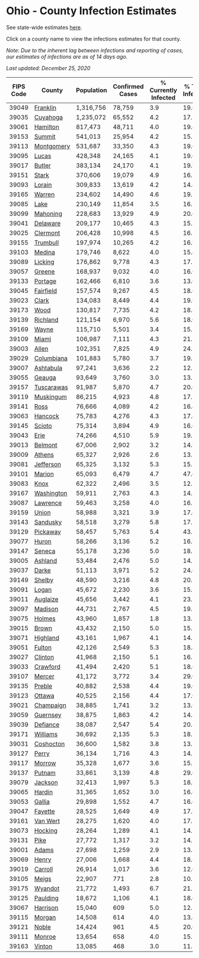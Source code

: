 # Ohio - County Infection Estimates

See state-wide estimates [here](/infections/us-oh).

Click on a county name to view the infections estimates for that county.

*Note: Due to the inherent lag between infections and reporting of cases, our estimates of infections are as of 14 days ago.*

*Last updated: December 25, 2020*

|   FIPS Code |                   County |   Population |   Confirmed Cases |   % Currently Infected |   % Total Infected |
|-------------|--------------------------|--------------|-------------------|------------------------|--------------------|
|       39049 |     [Franklin](franklin) |    1,316,756 |            78,759 |                    3.9 |               19.6 |
|       39035 |     [Cuyahoga](cuyahoga) |    1,235,072 |            65,552 |                    4.2 |               17.5 |
|       39061 |     [Hamilton](hamilton) |      817,473 |            48,711 |                    4.0 |               19.4 |
|       39153 |         [Summit](summit) |      541,013 |            25,954 |                    4.2 |               15.5 |
|       39113 | [Montgomery](montgomery) |      531,687 |            33,350 |                    4.3 |               19.6 |
|       39095 |           [Lucas](lucas) |      428,348 |            24,165 |                    4.1 |               19.0 |
|       39017 |         [Butler](butler) |      383,134 |            24,170 |                    4.1 |               19.9 |
|       39151 |           [Stark](stark) |      370,606 |            19,079 |                    4.9 |               16.5 |
|       39093 |         [Lorain](lorain) |      309,833 |            13,619 |                    4.2 |               14.4 |
|       39165 |         [Warren](warren) |      234,602 |            14,490 |                    4.6 |               19.3 |
|       39085 |             [Lake](lake) |      230,149 |            11,854 |                    3.5 |               16.3 |
|       39099 |     [Mahoning](mahoning) |      228,683 |            13,929 |                    4.9 |               20.6 |
|       39041 |     [Delaware](delaware) |      209,177 |            10,465 |                    4.3 |               15.8 |
|       39025 |     [Clermont](clermont) |      206,428 |            10,998 |                    4.5 |               16.5 |
|       39155 |     [Trumbull](trumbull) |      197,974 |            10,265 |                    4.2 |               16.9 |
|       39103 |         [Medina](medina) |      179,746 |             8,622 |                    4.0 |               15.4 |
|       39089 |       [Licking](licking) |      176,862 |             9,778 |                    4.3 |               17.5 |
|       39057 |         [Greene](greene) |      168,937 |             9,032 |                    4.0 |               16.6 |
|       39133 |       [Portage](portage) |      162,466 |             6,810 |                    3.6 |               13.6 |
|       39045 |   [Fairfield](fairfield) |      157,574 |             9,267 |                    4.5 |               18.6 |
|       39023 |           [Clark](clark) |      134,083 |             8,449 |                    4.4 |               19.9 |
|       39173 |             [Wood](wood) |      130,817 |             7,735 |                    4.2 |               18.8 |
|       39139 |     [Richland](richland) |      121,154 |             6,970 |                    5.6 |               18.0 |
|       39169 |           [Wayne](wayne) |      115,710 |             5,501 |                    3.4 |               15.2 |
|       39109 |           [Miami](miami) |      106,987 |             7,111 |                    4.3 |               21.3 |
|       39003 |           [Allen](allen) |      102,351 |             7,825 |                    4.9 |               24.1 |
|       39029 | [Columbiana](columbiana) |      101,883 |             5,780 |                    3.7 |               19.3 |
|       39007 |   [Ashtabula](ashtabula) |       97,241 |             3,636 |                    2.2 |               12.5 |
|       39055 |         [Geauga](geauga) |       93,649 |             3,760 |                    3.0 |               13.3 |
|       39157 | [Tuscarawas](tuscarawas) |       91,987 |             5,870 |                    4.7 |               20.6 |
|       39119 |   [Muskingum](muskingum) |       86,215 |             4,923 |                    4.8 |               17.5 |
|       39141 |             [Ross](ross) |       76,666 |             4,089 |                    4.2 |               16.4 |
|       39063 |       [Hancock](hancock) |       75,783 |             4,276 |                    4.3 |               17.4 |
|       39145 |         [Scioto](scioto) |       75,314 |             3,894 |                    4.9 |               16.0 |
|       39043 |             [Erie](erie) |       74,266 |             4,510 |                    5.9 |               19.1 |
|       39013 |       [Belmont](belmont) |       67,006 |             2,902 |                    3.2 |               14.9 |
|       39009 |         [Athens](athens) |       65,327 |             2,926 |                    2.6 |               13.7 |
|       39081 |   [Jefferson](jefferson) |       65,325 |             3,132 |                    5.3 |               15.1 |
|       39101 |         [Marion](marion) |       65,093 |             6,479 |                    4.7 |               47.6 |
|       39083 |             [Knox](knox) |       62,322 |             2,496 |                    3.5 |               12.5 |
|       39167 | [Washington](washington) |       59,911 |             2,763 |                    4.3 |               14.8 |
|       39087 |     [Lawrence](lawrence) |       59,463 |             3,258 |                    4.0 |               16.8 |
|       39159 |           [Union](union) |       58,988 |             3,321 |                    3.9 |               17.4 |
|       39143 |     [Sandusky](sandusky) |       58,518 |             3,279 |                    5.8 |               17.5 |
|       39129 |     [Pickaway](pickaway) |       58,457 |             5,763 |                    5.4 |               43.8 |
|       39077 |           [Huron](huron) |       58,266 |             3,136 |                    5.2 |               16.9 |
|       39147 |         [Seneca](seneca) |       55,178 |             3,236 |                    5.0 |               18.2 |
|       39005 |       [Ashland](ashland) |       53,484 |             2,476 |                    5.0 |               14.2 |
|       39037 |           [Darke](darke) |       51,113 |             3,971 |                    5.2 |               24.6 |
|       39149 |         [Shelby](shelby) |       48,590 |             3,216 |                    4.8 |               20.3 |
|       39091 |           [Logan](logan) |       45,672 |             2,230 |                    3.6 |               15.5 |
|       39011 |     [Auglaize](auglaize) |       45,656 |             3,442 |                    4.1 |               23.3 |
|       39097 |       [Madison](madison) |       44,731 |             2,767 |                    4.5 |               19.7 |
|       39075 |         [Holmes](holmes) |       43,960 |             1,857 |                    1.8 |               13.3 |
|       39015 |           [Brown](brown) |       43,432 |             2,150 |                    5.0 |               15.3 |
|       39071 |     [Highland](highland) |       43,161 |             1,967 |                    4.1 |               14.1 |
|       39051 |         [Fulton](fulton) |       42,126 |             2,549 |                    5.3 |               18.4 |
|       39027 |       [Clinton](clinton) |       41,968 |             2,150 |                    5.1 |               16.1 |
|       39033 |     [Crawford](crawford) |       41,494 |             2,420 |                    5.1 |               18.6 |
|       39107 |         [Mercer](mercer) |       41,172 |             3,772 |                    3.4 |               29.0 |
|       39135 |         [Preble](preble) |       40,882 |             2,538 |                    4.4 |               19.6 |
|       39123 |         [Ottawa](ottawa) |       40,525 |             2,156 |                    4.4 |               17.0 |
|       39021 |   [Champaign](champaign) |       38,885 |             1,741 |                    3.2 |               13.9 |
|       39059 |     [Guernsey](guernsey) |       38,875 |             1,863 |                    4.2 |               14.8 |
|       39039 |     [Defiance](defiance) |       38,087 |             2,547 |                    5.4 |               20.8 |
|       39171 |     [Williams](williams) |       36,692 |             2,135 |                    5.3 |               18.3 |
|       39031 |   [Coshocton](coshocton) |       36,600 |             1,582 |                    3.8 |               13.7 |
|       39127 |           [Perry](perry) |       36,134 |             1,716 |                    4.3 |               14.7 |
|       39117 |         [Morrow](morrow) |       35,328 |             1,677 |                    3.6 |               15.2 |
|       39137 |         [Putnam](putnam) |       33,861 |             3,139 |                    4.8 |               29.0 |
|       39079 |       [Jackson](jackson) |       32,413 |             1,997 |                    5.3 |               18.9 |
|       39065 |         [Hardin](hardin) |       31,365 |             1,652 |                    3.0 |               16.6 |
|       39053 |         [Gallia](gallia) |       29,898 |             1,552 |                    4.7 |               16.0 |
|       39047 |       [Fayette](fayette) |       28,525 |             1,649 |                    4.9 |               17.9 |
|       39161 |     [Van Wert](van-wert) |       28,275 |             1,620 |                    4.0 |               17.5 |
|       39073 |       [Hocking](hocking) |       28,264 |             1,289 |                    4.1 |               14.5 |
|       39131 |             [Pike](pike) |       27,772 |             1,317 |                    3.2 |               14.5 |
|       39001 |           [Adams](adams) |       27,698 |             1,259 |                    2.9 |               13.8 |
|       39069 |           [Henry](henry) |       27,006 |             1,668 |                    4.4 |               18.8 |
|       39019 |       [Carroll](carroll) |       26,914 |             1,017 |                    3.6 |               12.0 |
|       39105 |           [Meigs](meigs) |       22,907 |               771 |                    2.8 |               10.3 |
|       39175 |       [Wyandot](wyandot) |       21,772 |             1,493 |                    6.7 |               21.2 |
|       39125 |     [Paulding](paulding) |       18,672 |             1,106 |                    4.1 |               18.6 |
|       39067 |     [Harrison](harrison) |       15,040 |               609 |                    5.0 |               12.5 |
|       39115 |         [Morgan](morgan) |       14,508 |               614 |                    4.0 |               13.4 |
|       39121 |           [Noble](noble) |       14,424 |               961 |                    4.5 |               20.6 |
|       39111 |         [Monroe](monroe) |       13,654 |               658 |                    4.0 |               15.3 |
|       39163 |         [Vinton](vinton) |       13,085 |               468 |                    3.0 |               11.3 |